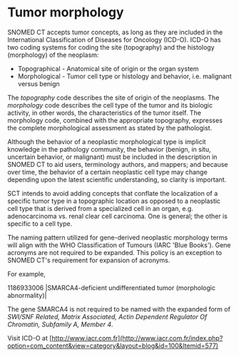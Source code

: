 # Tumor morphology

SNOMED CT accepts tumor concepts, as long as they are included in the International Classification of Diseases for Oncology (ICD-O). ICD-O has two coding systems for coding the site (topography) and the histology (morphology) of the neoplasm:

  * Topographical \- Anatomical site of origin or the organ system
  * Morphological \- Tumor cell type or histology and behavior, i.e. malignant versus benign

The  _topography_ code describes the site of origin of the neoplasms. The  _morphology_ code describes the cell type of the tumor and its biologic activity, in other words, the characteristics of the tumor itself. The morphology code, combined with the appropriate topography, expresses the complete morphological assessment as stated by the pathologist.

Although the behavior of a neoplastic morphological type is implicit knowledge in the pathology community, the behavior (benign, in situ, uncertain behavior, or malignant) must be included in the description in SNOMED CT to aid users, terminology authors, and mappers; and because over time, the behavior of a certain neoplastic cell type may change depending upon the latest scientific understanding, so clarity is important.

SCT intends to avoid adding concepts that conflate the localization of a specific tumor type in a topographic location as opposed to a neoplastic cell type that is derived from a specialized cell in an organ, e.g. adenocarcinoma vs. renal clear cell carcinoma. One is general; the other is specific to a cell type. 

The naming pattern utilized for gene-derived neoplastic morphology terms will align with the WHO Classification of Tumours (IARC 'Blue Books'). Gene acronyms are not required to be expanded. This policy is an exception to SNOMED CT's requirement for expansion of acronyms.

For example, 

1186933006 |SMARCA4-deficient undifferentiated tumor (morphologic abnormality)|

The gene SMARCA4 is not required to be named with the expanded form of _SWI/SNF Related, Matrix Associated, Actin Dependent Regulator Of Chromatin, Subfamily A, Member 4_.

Visit ICD-O at [http://www.iacr.com.fr](http://www.iacr.com.fr/index.php?option=com_content&view=category&layout=blog&id=100&Itemid=577)

